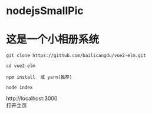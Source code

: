 # nodejsSmallPic
# 这是一个小相册系统
```
git clone https://github.com/bailicangdu/vue2-elm.git  

cd vue2-elm

npm install  或 yarn(推荐)

node index

```
http://localhost:3000  <br/>
打开主页
